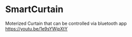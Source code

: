 # SmartCurtain
Moterized Curtain that can be controlled via bluetooth app
https://youtu.be/1e9sYWjpXtY
